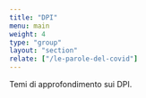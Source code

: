 ```yaml
---
title: "DPI"
menu: main
weight: 4
type: "group"
layout: "section"
relate: ["/le-parole-del-covid"]
---
```


Temi di approfondimento sui DPI.

